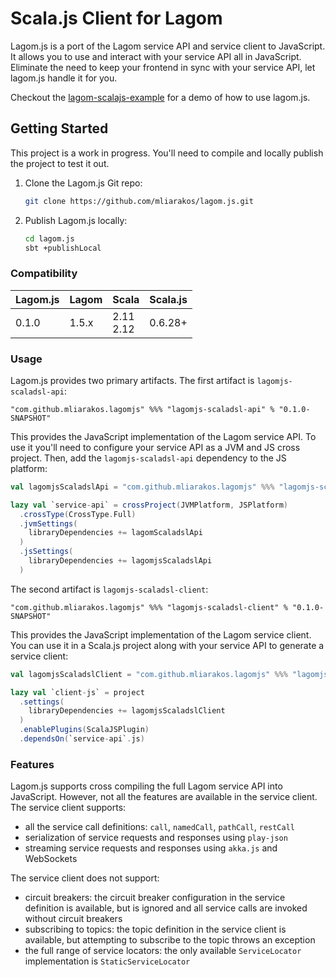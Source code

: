 # Scala.js Client for Lagom

Lagom.js is a port of the Lagom service API and service client to JavaScript. It allows you to use and interact with your service API all in JavaScript. Eliminate the need to keep your frontend in sync with your service API, let lagom.js handle it for you.

Checkout the [lagom-scalajs-example](https://github.com/mliarakos/lagom-scalajs-example) for a demo of how to use lagom.js.

## Getting Started

This project is a work in progress. You'll need to compile and locally publish the project to test it out.

1. Clone the Lagom.js Git repo:

   ```sh
   git clone https://github.com/mliarakos/lagom.js.git
   ```
1. Publish Lagom.js locally:

   ```sh
   cd lagom.js
   sbt +publishLocal
   ```

### Compatibility

| Lagom.js | Lagom | Scala           | Scala.js |
|----------|-------|-----------------|----------|
| 0.1.0    | 1.5.x | 2.11 <br> 2.12  | 0.6.28+  |

### Usage

Lagom.js provides two primary artifacts. The first artifact is `lagomjs-scaladsl-api`:

```
"com.github.mliarakos.lagomjs" %%% "lagomjs-scaladsl-api" % "0.1.0-SNAPSHOT"
```

This provides the JavaScript implementation of the Lagom service API. To use it you'll need to configure your service API
as a JVM and JS cross project. Then, add the `lagomjs-scaladsl-api` dependency to the JS platform: 

```scala
val lagomjsScaladslApi = "com.github.mliarakos.lagomjs" %%% "lagomjs-scaladsl-api" % "0.1.0-SNAPSHOT"

lazy val `service-api` = crossProject(JVMPlatform, JSPlatform)
  .crossType(CrossType.Full)
  .jvmSettings(
    libraryDependencies += lagomScaladslApi
  )
  .jsSettings(
    libraryDependencies += lagomjsScaladslApi
  )
```

The second artifact is `lagomjs-scaladsl-client`:

```
"com.github.mliarakos.lagomjs" %%% "lagomjs-scaladsl-client" % "0.1.0-SNAPSHOT"
```

This provides the JavaScript implementation of the Lagom service client. You can use it in a Scala.js project along with your service API to generate a service client:

```scala
val lagomjsScaladslClient = "com.github.mliarakos.lagomjs" %%% "lagomjs-scaladsl-client" % "0.1.0-SNAPSHOT"

lazy val `client-js` = project
  .settings(
    libraryDependencies += lagomjsScaladslClient
  )
  .enablePlugins(ScalaJSPlugin)
  .dependsOn(`service-api`.js)
```

### Features

Lagom.js supports cross compiling the full Lagom service API into JavaScript. However, not all the features are available in the service client. The service client supports:
- all the service call definitions: `call`, `namedCall`, `pathCall`, `restCall`
- serialization of service requests and responses using `play-json`
- streaming service requests and responses using `akka.js` and WebSockets

The service client does not support:
- circuit breakers: the circuit breaker configuration in the service definition is available, but is ignored and all service calls are invoked without circuit breakers
- subscribing to topics: the topic definition in the service client is available, but attempting to subscribe to the topic throws an exception
- the full range of service locators: the only available `ServiceLocator` implementation is `StaticServiceLocator`
